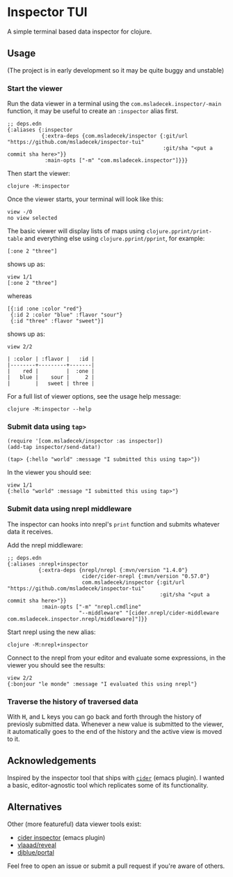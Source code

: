 # Inspector TUI

A simple terminal based data inspector for clojure.

## Usage

(The project is in early development so it may be quite buggy and unstable)

### Start the viewer

Run the data viewer in a terminal using the `com.msladecek.inspector/-main` function, it may be useful to create an `:inspector` alias first.

    ;; deps.edn
    {:aliases {:inspector
               {:extra-deps {com.msladecek/inspector {:git/url "https://github.com/msladecek/inspector-tui"
                                                      :git/sha "<put a commit sha here>"}}
                :main-opts ["-m" "com.msladecek.inspector"]}}}

Then start the viewer:

    clojure -M:inspector

Once the viewer starts, your terminal will look like this:

    view -/0
    no view selected

The basic viewer will display lists of maps using `clojure.pprint/print-table` and everything else using `clojure.pprint/pprint`, for example:

    [:one 2 "three"]

shows up as:

    view 1/1
    [:one 2 "three"]

whereas

    [{:id :one :color "red"}
     {:id 2 :color "blue" :flavor "sour"}
     {:id "three" :flavor "sweet"}]

shows up as:

    view 2/2

    | :color | :flavor |   :id |
    |--------+---------+-------|
    |    red |         |  :one |
    |   blue |    sour |     2 |
    |        |   sweet | three |

For a full list of viewer options, see the usage help message:

    clojure -M:inspector --help

### Submit data using `tap>`

    (require '[com.msladecek/inspector :as inspector])
    (add-tap inspector/send-data!)

    (tap> {:hello "world" :message "I submitted this using tap>"})

In the viewer you should see:

    view 1/1
    {:hello "world" :message "I submitted this using tap>"}

### Submit data using nrepl middleware

The inspector can hooks into nrepl's `print` function and submits whatever data it receives.

Add the nrepl middleware:

    ;; deps.edn
    {:aliases :nrepl+inspector
              {:extra-deps {nrepl/nrepl {:mvn/version "1.4.0"}
                            cider/cider-nrepl {:mvn/version "0.57.0"}
                            com.msladecek/inspector {:git/url "https://github.com/msladecek/inspector-tui"
                                                     :git/sha "<put a commit sha here>"}}
               :main-opts ["-m" "nrepl.cmdline"
                           "--middleware" "[cider.nrepl/cider-middleware com.msladecek.inspector.nrepl/middleware]"]}}

Start nrepl using the new alias:

    clojure -M:nrepl+inspector

Connect to the nrepl from your editor and evaluate some expressions, in the viewer you should see the results:

    view 2/2
    {:bonjour "le monde" :message "I evaluated this using nrepl"}

### Traverse the history of traversed data

With <kbd>H</kbd>, and <kbd>L</kbd> keys you can go back and forth through the history of previosly submitted data.
Whenever a new value is submitted to the viewer, it automatically goes to the end of the history and the active view is moved to it.

## Acknowledgements

Inspired by the inspector tool that ships with [`cider`](https://cider.mx/) (emacs plugin).
I wanted a basic, editor-agnostic tool which replicates some of its functionality.

## Alternatives

Other (more featureful) data viewer tools exist:

- [cider inspector](https://docs.cider.mx/cider/debugging/inspector.html) (emacs plugin)
- [vlaaad/reveal](https://vlaaad.github.io/reveal/)
- [djblue/portal](https://github.com/djblue/portal)

Feel free to open an issue or submit a pull request if you're aware of others.
